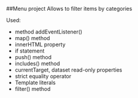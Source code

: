 ##Menu project
Allows to filter items by categories

Used:

-   method addEventListener()
-   map() method
-   innerHTML property
-   if statement
-   push() method
-   includes() method
-   currentTarget, dataset read-only properties
-   strict equality operator
-   Template literals
-   filter() method
